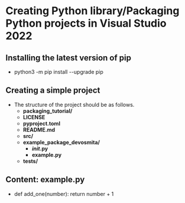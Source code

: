 # Creating Python library/Packaging Python projects in Visual Studio 2022

## Installing the latest version of pip
- python3 -m pip install --upgrade pip

## Creating a simple project
- The structure of the project should be as follows.
  - **packaging_tutorial/**
  - **LICENSE**
  - **pyproject.toml**
  - **README.md**
  - **src/**
  - **example_package_devosmita/**
    - **_init_.py**
    - **example.py**
  - **tests/**

## Content: example.py
- def add_one(number):
    return number + 1

